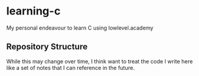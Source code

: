 # learning-c
My personal endeavour to learn C using lowlevel.academy

## Repository Structure

While this may change over time, I think want to treat the code I write here like a set of notes that I can reference in the future. 
